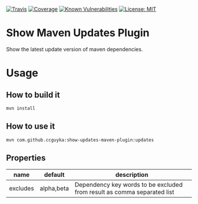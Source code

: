 [![Travis](https://img.shields.io/travis/ccguyka/show-updates-maven-plugin.svg?style=flat-square)](https://travis-ci.org/ccguyka/show-updates-maven-plugin)
[![Coverage](https://img.shields.io/coveralls/github/ccguyka/show-updates-maven-plugin.svg?style=flat-square)](https://coveralls.io/github/ccguyka/show-updates-maven-plugin)
[![Known Vulnerabilities](https://snyk.io/test/github/ccguyka/show-updates-maven-plugin/badge.svg?style=flat-square)](https://snyk.io/test/github/ccguyka/show-updates-maven-plugin)
[![License: MIT](https://img.shields.io/badge/License-MIT-yellow.svg?style=flat-square)](https://opensource.org/licenses/MIT)

# Show Maven Updates Plugin

Show the latest update version of maven dependencies.

# Usage

## How to build it

```
mvn install
```

## How to use it

```
mvn com.github.ccguyka:show-updates-maven-plugin:updates
```

## Properties

| name     | default    | description                                                             |
|----------|------------|-------------------------------------------------------------------------|
| excludes | alpha,beta | Dependency key words to be excluded from result as comma separated list |

